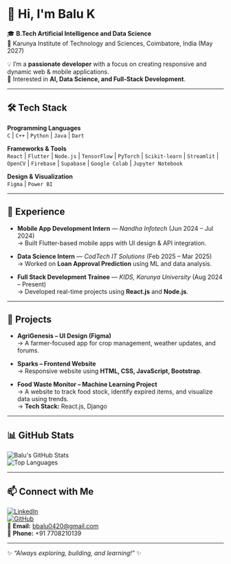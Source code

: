 # 👋 Hi, I'm Balu K

🎓 **B.Tech Artificial Intelligence and Data Science**  
📍 Karunya Institute of Technology and Sciences, Coimbatore, India (May 2027)

💡 I’m a **passionate developer** with a focus on creating responsive and dynamic web & mobile applications.  
🚀 Interested in **AI, Data Science, and Full-Stack Development**.  

---

## 🛠️ Tech Stack

**Programming Languages**  
`C` | `C++` | `Python` | `Java` | `Dart`

**Frameworks & Tools**  
`React` | `Flutter` | `Node.js` | `TensorFlow` | `PyTorch` | `Scikit-learn` | `Streamlit` | `OpenCV` | `Firebase` | `Supabase` | `Google Colab` | `Jupyter Notebook`

**Design & Visualization**  
`Figma` | `Power BI`  

---

## 💼 Experience

- **Mobile App Development Intern** — *Nandha Infotech* (Jun 2024 – Jul 2024)  
  → Built Flutter-based mobile apps with UI design & API integration.  

- **Data Science Intern** — *CodTech IT Solutions* (Feb 2025 – Mar 2025)  
  → Worked on **Loan Approval Prediction** using ML and data analysis.  

- **Full Stack Development Trainee** — *KIDS, Karunya University* (Aug 2024 – Present)  
  → Developed real-time projects using **React.js** and **Node.js**.  

---

## 📌 Projects

- **AgriGenesis – UI Design (Figma)**  
  → A farmer-focused app for crop management, weather updates, and forums.  

- **Sparks – Frontend Website**  
  → Responsive website using **HTML, CSS, JavaScript, Bootstrap**.  

- **Food Waste Monitor – Machine Learning Project**  
  → A website to track food stock, identify expired items, and visualize data using trends.  
  → **Tech Stack:** React.js, Django  

---

## 📊 GitHub Stats

![Balu's GitHub Stats](https://github-readme-stats.vercel.app/api?username=BaluK345&show_icons=true&theme=radical)  
![Top Languages](https://github-readme-stats.vercel.app/api/top-langs/?username=BaluK345&layout=compact&theme=radical)

---

## 📫 Connect with Me  

[![LinkedIn](https://img.shields.io/badge/LinkedIn-blue?logo=linkedin&logoColor=white)](https://www.linkedin.com/in/baluk88/)  
[![GitHub](https://img.shields.io/badge/GitHub-black?logo=github&logoColor=white)](https://github.com/BaluK345)  
📧 **Email:** [bbalu0420@gmail.com](mailto:bbalu0420@gmail.com)  
📱 **Phone:** +91 7708210139  

---
✨ *“Always exploring, building, and learning!”* ✨
